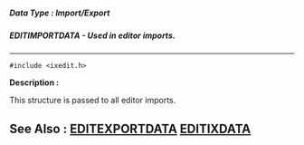 ##### Data Type : Import/Export
##### EDITIMPORTDATA - Used in editor imports.
---
```
#include <ixedit.h>
```
**Description :**

This structure is passed to all editor imports.

**See Also :**
[EDITEXPORTDATA](/domino-c-api-docs/reference/Data/EDITEXPORTDATA)
[EDITIXDATA](/domino-c-api-docs/reference/Data/EDITIXDATA)
---
